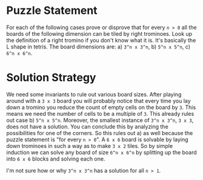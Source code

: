 # Puzzle Statement
For each of the following cases prove or disprove that for every `n > 0` all the boards of the
following dimension can be tiled by right trominoes. Look up the definition of a right tromino
if you don't know what it is. It's basically the L shape in tetris. The board dimensions are:
a) `3^n x 3^n`, b) `5^n x 5^n`, c) `6^n x 6^n`.

# Solution Strategy
We need some invariants to rule out various board sizes. After playing around with a `3 x 3` board
you will probably notice that every time you lay down a tromino you reduce the count of empty
cells on the board by `3`. This means we need the number of cells to be a multiple of `3`.
This already rules out case b) `5^n x 5^n`. Moreover, the smallest instance of `3^n x 3^n`, `3 x 3`,
does not have a solution. You can conclude this by analyzing the possibilities for one of the corners. So this rules out a) as well because the puzzle statement is "for every `n > 0`".
A `6 x 6` board is solvable by laying down trominoes in such a way
as to make `3 x 2` tiles. So by simple induction we can solve any board of size `6^n x 6^n`
by splitting up the board into `6 x 6` blocks and solving each one.

I'm not sure how or why `3^n x 3^n` has a solution for all `n > 1`.

